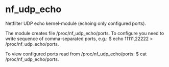 # nf_udp_echo
Netfilter UDP echo kernel-module (echoing only configured ports).

The module creates file /proc/nf_udp_echo/ports.
To configure you need to write sequence of comma-separated ports, e.g.:
$ echo 11111,22222 > /proc/nf_udp_echo/ports.

To view configured ports read from /proc/nf_udp_echo/ports:
$ cat /proc/nf_udp_echo/ports.
